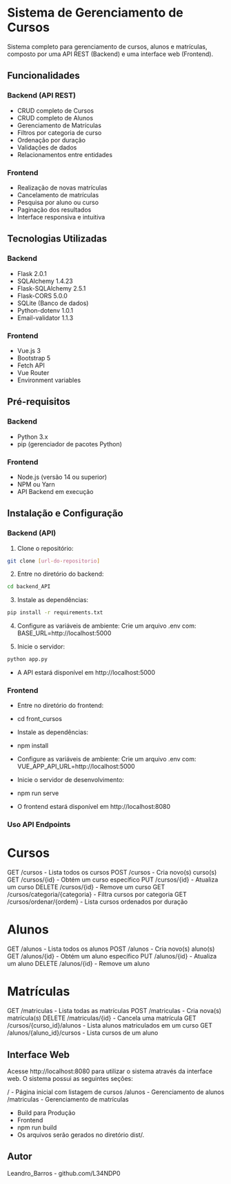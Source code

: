 # Sistema de Gerenciamento de Cursos

Sistema completo para gerenciamento de cursos, alunos e matrículas, composto por uma API REST (Backend) e uma interface web (Frontend).

## Funcionalidades

### Backend (API REST)
- CRUD completo de Cursos
- CRUD completo de Alunos
- Gerenciamento de Matrículas
- Filtros por categoria de curso
- Ordenação por duração
- Validações de dados
- Relacionamentos entre entidades

### Frontend
- Realização de novas matrículas
- Cancelamento de matrículas
- Pesquisa por aluno ou curso
- Paginação dos resultados
- Interface responsiva e intuitiva

## Tecnologias Utilizadas

### Backend
- Flask 2.0.1
- SQLAlchemy 1.4.23
- Flask-SQLAlchemy 2.5.1
- Flask-CORS 5.0.0
- SQLite (Banco de dados)
- Python-dotenv 1.0.1
- Email-validator 1.1.3

### Frontend
- Vue.js 3
- Bootstrap 5
- Fetch API
- Vue Router
- Environment variables

## Pré-requisitos

### Backend
- Python 3.x
- pip (gerenciador de pacotes Python)

### Frontend
- Node.js (versão 14 ou superior)
- NPM ou Yarn
- API Backend em execução

## Instalação e Configuração

### Backend (API)

1. Clone o repositório:
```bash
git clone [url-do-repositorio]
```

2. Entre no diretório do backend:
```bash
cd backend_API
```

3. Instale as dependências:
```bash
pip install -r requirements.txt
```

4. Configure as variáveis de ambiente:
Crie um arquivo .env com:
BASE_URL=http://localhost:5000



5. Inicie o servidor:
```bash
python app.py
```

- A API estará disponível em http://localhost:5000

### Frontend
- Entre no diretório do frontend:
- cd front_cursos
- Instale as dependências:
- npm install
- Configure as variáveis de ambiente: Crie um arquivo .env com:
VUE_APP_API_URL=http://localhost:5000

- Inicie o servidor de desenvolvimento:
- npm run serve
- O frontend estará disponível em http://localhost:8080

### Uso API Endpoints
# Cursos
GET /cursos - Lista todos os cursos
POST /cursos - Cria novo(s) curso(s)
GET /cursos/{id} - Obtém um curso específico
PUT /cursos/{id} - Atualiza um curso
DELETE /cursos/{id} - Remove um curso
GET /cursos/categoria/{categoria} - Filtra cursos por categoria
GET /cursos/ordenar/{ordem} - Lista cursos ordenados por duração

# Alunos
GET /alunos - Lista todos os alunos
POST /alunos - Cria novo(s) aluno(s)
GET /alunos/{id} - Obtém um aluno específico
PUT /alunos/{id} - Atualiza um aluno
DELETE /alunos/{id} - Remove um aluno

# Matrículas
GET /matriculas - Lista todas as matrículas
POST /matriculas - Cria nova(s) matrícula(s)
DELETE /matriculas/{id} - Cancela uma matrícula
GET /cursos/{curso_id}/alunos - Lista alunos matriculados em um curso
GET /alunos/{aluno_id}/cursos - Lista cursos de um aluno

## Interface Web
Acesse http://localhost:8080 para utilizar o sistema através da interface web. O sistema possui as seguintes seções:

/ - Página inicial com listagem de cursos
/alunos - Gerenciamento de alunos
/matriculas - Gerenciamento de matrículas
- Build para Produção
- Frontend
- npm run build
- Os arquivos serão gerados no diretório dist/.

## Autor
Leandro_Barros - github.com/L34NDP0
